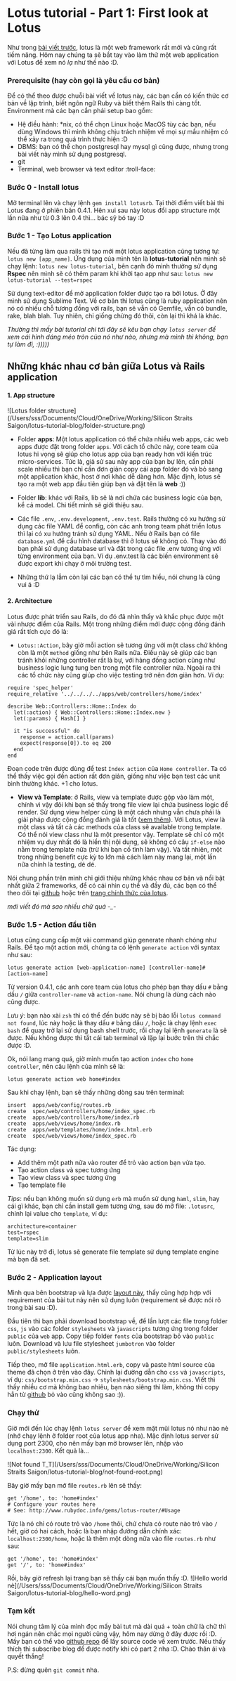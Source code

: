 # Lotus tutorial - Part 1: First look at Lotus

Như trong [bài viết trước](http://blog.siliconstraits.vn/rails-sang-lotus/), lotus là một web framework rất mới và cũng rất tiềm năng. Hôm nay chúng ta sẽ bắt tay vào làm thử một web application với Lotus để xem nó *lạ* như thế nào :D.

### Prerequisite (hay còn gọi là yêu cầu cơ bản)

Để có thể theo được chuỗi bài viết về lotus này, các bạn cần có kiến thức cơ bản về lập trình, biết ngôn ngữ Ruby và biết thêm Rails thì càng tốt. Environment mà các bạn cần phải setup bao gồm:

* Hệ điều hành: *nix, có thể chọn Linux hoặc MacOS tùy các bạn, nếu dùng Windows thì mình không chịu trách nhiệm về mọi sự mầu nhiệm có thể xảy ra trong quá trình thực hiện :D
* DBMS: bạn có thể chọn postgresql hay mysql gì cũng được, nhưng trong bài viết này mình sử dụng postgresql.
* git
* Terminal, web browser và text editor :troll-face:

### Bước 0 - Install lotus

Mở terminal lên và chạy lệnh `gem install lotusrb`. Tại thời điểm viết bài thì Lotus đang ở phiên bản 0.4.1. Hên xui sau này lotus đổi app structure một lần nữa như từ 0.3 lên 0.4 thì... bác sỹ bó tay :D

### Bước 1 - Tạo Lotus application

Nếu đã từng làm qua rails thì tạo mới một lotus application cũng tương tự: `lotus new [app_name]`. Ứng dụng của mình tên là  **lotus-tutorial** nên mình sẽ chạy lệnh: `lotus new lotus-tutorial`, bên cạnh đó mình thường sử dụng **Rspec** nên mình sẽ có thêm param khi khởi tạo app như sau: `lotus new lotus-tutorial --test=rspec`

Sử dụng text-editor để mở application folder được tạo ra bởi lotus. Ở đây mình sử dụng Sublime Text. Về cơ bản thì lotus cũng là ruby application nên nó có  nhiều chỗ tương đồng với rails, bạn sẽ vẫn có Gemfile, vẫn có bundle, rake, blah blah. Tuy nhiên, chỉ giống chừng đó thôi, còn lại thì khá là khác.

*Thường thì mấy bài tutorial chỉ tới đây sẽ kêu bạn chạy `lotus server` để xem cái hình dáng méo tròn của nó như nào, nhưng mà mình thì không, bạn tự làm đi, :)))))*

## Những khác nhau cơ bản giữa Lotus và Rails application
#### 1. App structure
![Lotus folder structure](/Users/sss/Documents/Cloud/OneDrive/Working/Silicon Straits Saigon/lotus-tutorial-blog/folder-structure.png)
* Folder **apps**: Một lotus application có thể chứa nhiều web apps, các web apps được đặt trong folder `apps`. Với cách tổ chức này, core team của lotus hi vọng sẽ giúp cho lotus app của bạn ready hơn với kiến trúc micro-services. Tức là, giả sử sau này app của bạn bự lên, cần phải scale nhiều thì bạn chỉ cần đơn giản copy cái app folder đó và bỏ sang một application khác, host ở nơi khác dễ dàng hơn. Mặc định, lotus sẽ tạo ra một web app đầu tiên giúp bạn và đặt tên là **web** :))

* Folder **lib**: khác với Rails, lib sẽ là nơi chứa các business logic của bạn, kể cả model. Chi tiết mình sẽ giới thiệu sau.

* Các file `.env`, `.env.development`, `.env.test`. Rails thường có xu hướng sử dụng các file YAML để config, còn các anh trong team phát triển lotus thì lại có xu hướng tránh sử dụng YAML. Nếu ở Rails bạn có file `database.yml` để cấu hình database thì ở lotus sẽ không có. Thay vào đó bạn phải sử dụng database url và đặt trong các file .env tương ứng với từng environment của bạn. Ví dụ .env.test là các biến environment sẽ được export khi chạy ở môi trường test.

* Những thứ lạ lẫm còn lại các bạn có thể tự tìm hiểu, nói chung là cũng vui á :D

#### 2. Architecture

Lotus được phát triển sau Rails, do đó đã nhìn thấy và khắc phục được một vài nhược điểm của Rails. Một trong những điểm mới được cộng đồng đánh giá rất tích cực đó là:

* `Lotus::Action`, bây giờ mỗi action sẽ tương ứng với một class chứ không còn là một `method` giống như bên Rails nữa. Điều này sẽ giúp các bạn tránh khỏi những controller rất là bự, với hàng đống action cũng như business logic lung tung ben trong một file controller nữa. Ngoài ra thì các tổ chức này cũng giúp cho việc testing trở nên đơn giản hơn. Ví dụ:

```
require 'spec_helper'
require_relative '../../../../apps/web/controllers/home/index'

describe Web::Controllers::Home::Index do
  let(:action) { Web::Controllers::Home::Index.new }
  let(:params) { Hash[] }

  it "is successful" do
    response = action.call(params)
    expect(response[0]).to eq 200
  end
end

```

Đoạn code trên được dùng để test `Index action` của `Home controller`. Ta có thể thấy việc gọi đến action rất đơn giản, giống như việc bạn test các unit bình thường khác. +1 cho lotus.

* **View và Template**: ở Rails, view và template được gộp vào làm một, chính vì vậy đôi khi bạn sẽ thấy trong file view lại chứa business logic để render. Sử dụng view helper cũng là một cách nhưng vẫn chưa phải là giải pháp được cộng đồng đánh giá là tốt ([xem thêm](http://nicksda.apotomo.de/2011/10/rails-misapprehensions-helpers-are-shit/)). Với Lotus, view là một class và tất cả các methods của class sẽ available trong template. Có thể nói view class như là một presentor vậy. Template sẽ chỉ có một nhiệm vụ duy nhất đó là hiển thị nội dung, sẽ không có câu `if-else` nào nằm trong template nữa (trừ khi bạn cố tình làm vậy). Và tất nhiên, một trong những benefit cực kỳ to lớn mà cách làm này mang lại, một lần nữa chính là testing, dé dé.

Nói chung phần trên mình chỉ giới thiệu những khác nhau cơ bản và nổi bật nhất giữa 2 frameworks, để có cái nhìn cụ thể và đầy đủ, các bạn có thể theo dõi tại [github](https://github.com/lotus/) hoặc trên [trang chính thức của lotus](http://lotusrb.org/).

*mới viết đó mà sao nhiều chữ quá -_-*

### Bước 1.5 - Action đầu tiên

Lotus cũng cung cấp một vài command giúp generate nhanh chóng như Rails. Để tạo một action mới, chúng ta có lệnh `generate action` với syntax như sau:

`lotus generate action [web-application-name] [controller-name]#[action-name]`

Từ version 0.4.1, các anh core team của lotus cho phép bạn thay dấu `#` bằng dấu `/` giữa `controller-name` và `action-name`. Nói chung là dùng cách nào cũng được.

*Lưu ý*: bạn nào xài `zsh` thì có thể đến bước này sẽ bị báo lỗi `lotus command not found`, lúc này hoặc là thay dấu `#` bằng dấu `/`, hoặc là chạy lệnh `exec bash` để quay trở lại sử dụng bash shell trước, rồi chạy lại lệnh `generate` là sẽ được. Nếu không được thì tắt cái tab terminal và lặp lại bước trên thì chắc được :D.

Ok, nói lang mang quá, giờ mình muốn tạo action `index` cho `home controller`, nên câu lệnh của mình sẽ là:

`lotus generate action web home#index`

Sau khi chạy lệnh, bạn sẽ thấy những dòng sau trên terminal:

```
insert  apps/web/config/routes.rb
create  spec/web/controllers/home/index_spec.rb
create  apps/web/controllers/home/index.rb
create  apps/web/views/home/index.rb
create  apps/web/templates/home/index.html.erb
create  spec/web/views/home/index_spec.rb
```

Tác dụng:
* Add thêm một path nữa vào router để trỏ vào action bạn vừa tạo.
* Tạo action class và spec tương ứng
* Tạo view class và spec tương ứng
* Tạo template file

*Tips*: nếu bạn không muốn sử dụng `erb` mà muốn sử dụng `haml`, `slim`, hay cái gì khác, bạn chỉ cần install gem tương ứng, sau đó mở file: `.lotusrc`, chỉnh lại value cho `template`, ví dụ:
```
architecture=container
test=rspec
template=slim
```
Từ lúc này trở đi, lotus sẽ generate file template sử dụng template engine mà bạn đã set.

### Bước 2 - Application layout

Mình qua bên bootstrap và lựa được  [layout này](http://getbootstrap.com/examples/jumbotron/), thấy cũng hợp hợp với  requirement của bài tut này nên sử dụng luôn (requirement sẽ được nói rõ trong bài sau :D).

Đầu tiên thì bạn phải download bootstrap về, để lần lượt các file trong folder `css`, `js` vào các folder `stylesheets` và `javascripts` tương ứng trong folder `public` của `web` app. Copy tiếp folder `fonts` của bootstrap bỏ vào `public` luôn. Download và lưu file stylesheet  `jumbotron` vào folder `public/stylesheets` luôn.

Tiếp theo, mở file `application.html.erb`, copy và paste html source của theme đã chọn ở trên vào đây. Chỉnh lại đường dẫn cho `css` và `javascripts`, ví dụ: `css/bootstrap.min.css` -> `stylesheets/bootstrap.min.css`. Viết thì thấy nhiều cơ mà không bao nhiêu, bạn nào siêng thì làm, không thì copy hẳn từ [github](https://github.com/siliconstraits/lotus-tutorial/blob/master/apps/web/templates/application.html.erb) bỏ vào cũng không sao :)).

### Chạy thử

Giờ mới đến lúc chạy lệnh `lotus server` để xem mặt mũi lotus nó như nào nè (nhớ chạy lệnh ở folder root của lotus app nha). Mặc định lotus server sử dụng port 2300, cho nên mấy bạn mở browser lên, nhập vào `localhost:2300`. Kết quả là...

![Not found T_T](/Users/sss/Documents/Cloud/OneDrive/Working/Silicon Straits Saigon/lotus-tutorial-blog/not-found-root.png)

Bây giờ mấy bạn mở file `routes.rb` lên sẽ thấy:
```
get '/home', to: 'home#index'
# Configure your routes here
# See: http://www.rubydoc.info/gems/lotus-router/#Usage
```

Tức là nó chỉ có route trỏ vào `/home` thôi, chứ chưa có route nào trỏ vào `/` hết, giờ có hai cách, hoặc là bạn nhập đường dẫn chính xác: `localhost:2300/home`, hoặc là thêm một dòng nữa vào file `routes.rb` như sau:
```
get '/home', to: 'home#index'
get '/', to: 'home#index'
```

Rồi, bây giờ refresh lại trang bạn sẽ thấy cái bạn muốn thấy :D.
![Hello world nè](/Users/sss/Documents/Cloud/OneDrive/Working/Silicon Straits Saigon/lotus-tutorial-blog/hello-word.png)

### Tạm kết

Nói chung tâm lý của mình đọc mấy bài tut mà dài quá + toàn chữ là chữ thì hơi ngán nên chắc mọi người cũng vậy, hôm nay dừng ở đây được rồi :D. Mấy bạn có thể vào [github repo](https://github.com/siliconstraits/lotus-tutorial) để lấy source code về xem trước. Nếu thấy thích thì subscribe blog để được notify khi có part 2 nha :D. Chào thân ái và quyết thắng!

P.S: đừng quên `git commit` nha.

